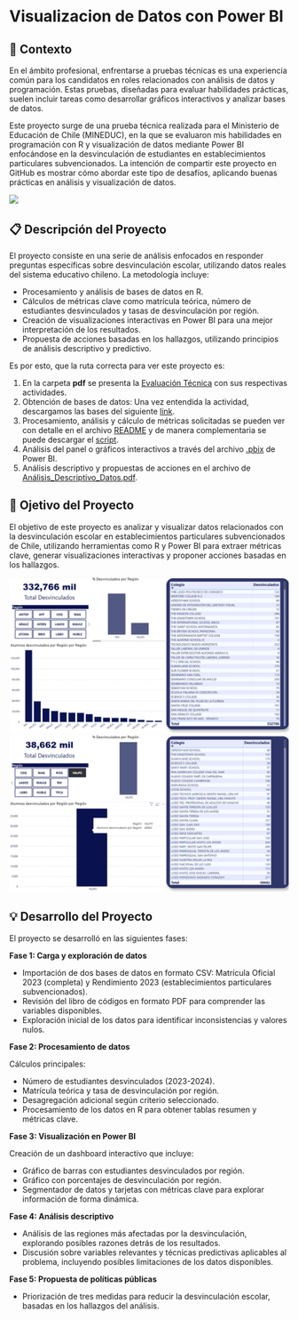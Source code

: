 # Visualizacion de Datos con Power BI

## 📝 Contexto
En el ámbito profesional, enfrentarse a pruebas técnicas es una experiencia común para los candidatos en roles relacionados con análisis de datos y programación. Estas pruebas, diseñadas para evaluar habilidades prácticas, suelen incluir tareas como desarrollar gráficos interactivos y analizar bases de datos. 

Este proyecto surge de una prueba técnica realizada para el Ministerio de Educación de Chile (MINEDUC), en la que se evaluaron mis habilidades en programación con R y visualización de datos mediante Power BI enfocándose en la desvinculación de estudiantes en establecimientos particulares subvencionados. La intención de compartir este proyecto en GitHub es mostrar cómo abordar este tipo de desafíos, aplicando buenas prácticas en análisis y visualización de datos.

![](images/Logo_del_Ministerio_de_Educación_Chile1.jpg)

## 📋 Descripción del Proyecto
El proyecto consiste en una serie de análisis enfocados en responder preguntas específicas sobre desvinculación escolar, utilizando datos reales del sistema educativo chileno. La metodología incluye:

- Procesamiento y análisis de bases de datos en R.
- Cálculos de métricas clave como matrícula teórica, número de estudiantes desvinculados y tasas de desvinculación por región.
- Creación de visualizaciones interactivas en Power BI para una mejor interpretación de los resultados.
- Propuesta de acciones basadas en los hallazgos, utilizando principios de análisis descriptivo y predictivo.

Es por esto, que la ruta correcta para ver este proyecto es:

1. En la carpeta **pdf** se presenta la [Evaluación Técnica](pdf/Evaluación_Técnica-Analista_UCD.pdf) con sus respectivas actividades.
2. Obtención de bases de datos: Una vez entendida la actividad, descargamos las bases del siguiente [link](https://drive.google.com/drive/folders/1DT-R1INN3gBh_n6K-IE5SXYyp9DMSnBl?usp=drive_link).
3. Procesamiento, análisis y cálculo de métricas solicitadas se pueden ver con detalle en el archivo [README](prueba_tecnica_mineduc.md) y de manera complementaria se puede descargar el [script](script/script_respaldo.R).
4. Análisis del panel o gráficos interactivos a través del archivo [.pbix](https://drive.google.com/file/d/1X59fU3MQ7g4r2e_skXa94bGQQTQVifbx/view?usp=drive_link) de Power BI.
5. Análisis descriptivo y propuestas de acciones en el archivo de [Análisis_Descriptivo_Datos.pdf](pdf/Análisis_Descriptivo_Datos.pdf).

## 🎯 Ojetivo del Proyecto
El objetivo de este proyecto es analizar y visualizar datos relacionados con la desvinculación escolar en establecimientos particulares subvencionados de Chile, utilizando herramientas como R y Power BI para extraer métricas clave, generar visualizaciones interactivas y proponer acciones basadas en los hallazgos.

![](images/visualizador.png)
![](images/visualizador2.png)

## 💡 Desarrollo del Proyecto
El proyecto se desarrolló en las siguientes fases:

**Fase 1: Carga y exploración de datos**
- Importación de dos bases de datos en formato CSV: Matrícula Oficial 2023 (completa) y Rendimiento 2023 (establecimientos particulares subvencionados).
- Revisión del libro de códigos en formato PDF para comprender las variables disponibles.
- Exploración inicial de los datos para identificar inconsistencias y valores nulos.
  
**Fase 2: Procesamiento de datos**

Cálculos principales:
- Número de estudiantes desvinculados (2023-2024).
- Matrícula teórica y tasa de desvinculación por región.
- Desagregación adicional según criterio seleccionado.
- Procesamiento de los datos en R para obtener tablas resumen y métricas clave.

**Fase 3: Visualización en Power BI**

Creación de un dashboard interactivo que incluye:
- Gráfico de barras con estudiantes desvinculados por región.
- Gráfico con porcentajes de desvinculación por región.
- Segmentador de datos y tarjetas con métricas clave para explorar información de forma dinámica.

**Fase 4: Análisis descriptivo**
- Análisis de las regiones más afectadas por la desvinculación, explorando posibles razones detrás de los resultados.
- Discusión sobre variables relevantes y técnicas predictivas aplicables al problema, incluyendo posibles limitaciones de los datos disponibles.
  
**Fase 5: Propuesta de políticas públicas**
- Priorización de tres medidas para reducir la desvinculación escolar, basadas en los hallazgos del análisis.
